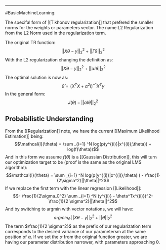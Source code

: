 ----
#BasicMachineLearning 

The specifal form of [[Tikhonov regularization]] that prefered the smaller norms for the weights or parameters vector. The name L2 Regularization from the L2 Norm used in the regularization term.

The original TR function:
$$||X\theta-y||_2^2 + ||\Gamma \theta||_2^2$$
With the L2 regularization changing the definition as:
$$||X\theta-y||_2^2 + ||\alpha I \theta||_2^2$$
The optimal solution is now as:
$$\hat{\theta} = (X^TX + \alpha^2I)^{-1} X^Ty$$
In the general form:
$$J(\theta)-||\alpha I\theta||_2 ^2$$

## Probabilistic Understanding

From the [[Regularization]] note, we have the current [[Maximum Likelihood Estimation]] being:
$$\mathcal{l}(\theta) = \sum _{i=1} ^N log(p(y^{(i)}|x^{(i)};\theta)) + log(f(\theta))$$
And in this form we assume $f(\theta)$ is a [[Gaussian Distribution]], this will turn our optimization target to be (proof is the same as the original LMS algorithm):
$$\mathcal{l}(\theta) = \sum _{i=1} ^N log(p(y^{(i)}|x^{(i)};\theta) ) - \frac{1}{2\sigma^2}||\theta||^2$$
If we replace the first term with the linear regression [[Likelihood]]:
$$- \frac{1}{2\sigma_0^2} \sum _{i=1} ^N (y^{(i)} - \theta^Tx^{(i)})^2- \frac{1}{2 \sigma^2}||\theta||^2$$
And by switching to argmin with vector notations, we will have: 
$$argmin_\theta \,||X\theta-y||_2^2 + ||\theta||_2^2$$
The term $\frac{1}{2 \sigma^2}$ as the prefix of our regularization term corresponds to the desired variance of our parametersm at the same position of $\alpha$. If we set the $\alpha$ from the original function greater, we are having our parameter distribution narrower, with parameters approaching 0.

